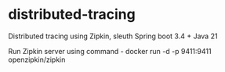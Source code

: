 # distributed-tracing

Distributed tracing using Zipkin, sleuth
Spring boot 3.4 + Java 21

Run Zipkin server using command - docker run -d -p 9411:9411 openzipkin/zipkin

